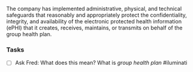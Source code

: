 The company has implemented administrative, physical, and technical safeguards that reasonably and appropriately protect the confidentiality, integrity, and availability of the electronic protected health information (ePHI) that it creates, receives, maintains, or transmits on behalf of the group health plan.


### Tasks
- [ ] Ask Fred: What does this mean? What is *group health plan* #iluminati 
